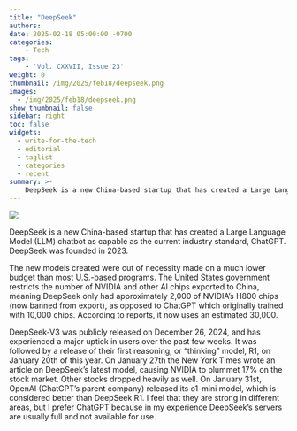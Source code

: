 ```yaml
---
title: "DeepSeek"
authors: 
date: 2025-02-18 05:00:00 -0700
categories:
    - Tech
tags:
    - 'Vol. CXXVII, Issue 23'
weight: 0
thumbnail: /img/2025/feb18/deepseek.png
images:
  - /img/2025/feb18/deepseek.png
show_thumbnail: false
sidebar: right
toc: false
widgets:
  - write-for-the-tech
  - editorial
  - taglist
  - categories
  - recent
summary: >-
    DeepSeek is a new China-based startup that has created a Large Language Model (LLM) chatbot as capable as the current industry standard, ChatGPT. DeepSeek was founded in 2023.
---
```


![](/img/2025/feb18/deepseek.png)


DeepSeek is a new China-based startup that has created a Large Language Model (LLM) chatbot as capable as the current industry standard, ChatGPT. DeepSeek was founded in 2023.

The new models created were out of necessity made on a much lower budget than most U.S.-based programs. The United States government restricts the number of NVIDIA and other AI chips exported to China, meaning DeepSeek only had approximately 2,000 of NVIDIA’s H800 chips (now banned from export), as opposed to ChatGPT which originally trained with 10,000 chips. According to reports, it now uses an estimated 30,000.

DeepSeek-V3 was publicly released on December 26, 2024, and has experienced a major uptick in users over the past few weeks. It was followed by a release of their first reasoning, or “thinking” model, R1, on January 20th of this year. On January 27th the New York Times wrote an article on DeepSeek’s latest model, causing NVIDIA to plummet 17% on the stock market. Other stocks dropped heavily as well. On January 31st, OpenAI (ChatGPT’s parent company) released its o1-mini model, which is considered better than DeepSeek R1. I feel that they are strong in different areas, but I prefer ChatGPT because in my experience DeepSeek’s servers are usually full and not available for use.
